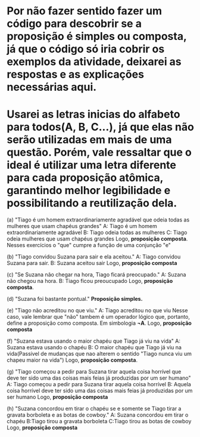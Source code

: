 # Por não fazer sentido fazer um código para descobrir se a proposição é simples ou composta, já que o código só iria cobrir os exemplos da atividade, deixarei as respostas e as explicações necessárias aqui.

# Usarei as letras inicias do alfabeto para todos(A, B, C...), já que elas não serão utilizadas em mais de uma questão. Porém, vale ressaltar que o ideal é utilizar uma letra diferente para cada proposição atômica, garantindo melhor legibilidade e possibilitando a reutilização dela.

(a) "Tiago é um homem extraordinariamente agradável que odeia todas as mulheres que usam chapéus grandes"
    A: Tiago é um homem extraordinariamente agradável
    B: Tiago odeia todas as mulheres
    C: Tiago odeia mulheres que usam chapéus grandes
Logo, **proposição composta**. Nesses exercícios o "que" cumpre a função de uma conjunção "e"

(b) "Tiago convidou Suzana para sair e ela aceitou."
    A: Tiago convidou Suzana para sair.
    B: Suzana aceitou sair
Logo, **proposição composta**

(c) "Se Suzana não chegar na hora, Tiago ficará preocupado."
    A: Suzana não chegou na hora.
    B: Tiago ficou preoucupado
Logo, **proposição composta**.

(d) "Suzana foi bastante pontual."
**Proposição simples.**

(e) "Tiago não acreditou no que viu."
    A: Tiago acreditou no que viu
Nesse caso, vale lembrar que "não" tambem é um operador lógico que, portanto, define a proposição como composta. Em simbologia **¬A**. Logo, **proposição composta**

(f) "Suzana estava usando o maior chapéu que Tiago já viu na vida"
    A: Suzana estava usando o chapéu
    B: O maior chapéu que Tiago já viu na vida(Passivel de mudanças que nao alterem o sentido "Tiago nunca viu um chapeu maior na vida")
Logo, **proposição composta**.

(g) "Tiago começou a pedir para Suzana tirar aquela coisa horrível que deve ter sido uma das coisas mais feias já produzidas por um ser humano"
    A: Tiago começou a pedir para Suzana tirar aquela coisa horrível
    B: Aquela coisa horrível deve ter sido uma das coisas mais feias já produzidas por um ser humano
Logo, **proposição composta**

(h) "Suzana concordou em tirar o chapéu se e somente se Tiago tirar a gravata borboleta e as botas de cowboy."
    A: Suzana concordou em tirar o chapéu
    B:Tiago tirou a gravata borboleta
    C:Tiago tirou as botas de cowboy
Logo, **proposição composta**